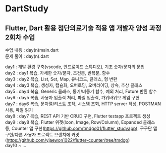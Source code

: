 # DartStudy

## Flutter, Dart 활용 첨단의료기술 적용 앱 개발자 양성 과정 2회차 수업

수업 내용 : day(n)main.dart
<br />
문제 풀이 : day(n).dart
<br />

day1 : 개발 환경 구축(vscode, 안드로이드 스튜디오), 기초 숫자/문자의 문법
<br />
day2 : day1 복습, 자세한 숫자/문자, 조건문, 반복문, 함수
<br />
day3 : day2 복습, List, Set, Map, 유니코드, 클래스, 형 변환
<br />
day4 : day3 복습, 생성자, 캡슐화, 오버로딩, 오버라이딩, 상속, 추상 클래스
<br />
day5 : day4 복습, Generic 클래스, 동기/비동기 함수, 예외 처리, Future 반환 함수
<br />
day6 : day5 복습, 사용자 입출력 처리, 파일 입출력, 가위바위보 게임 구현
<br />
day7 : day6 복습, 문자열/리스트 조작, 시스템 조회, HTTP server 작성, POSTMAN 사용, 파일 읽기
<br />
day8 : day7 복습, REST API 기반 CRUD 구현, Flutter testapp 프로젝트 생성
<br />
day9 : day8 복습, Flutter 위젯(Icon, Image, Row/Column), Expanded 클래스 등, Counter 앱 구현(https://github.com/tmdgo01/flutter_studyapp), 구구단 앱 구현/다른 사용자 프로젝트 브랜치에 커밋(https://github.com/yjaewon1022/flutter-counter/tree/tmdgo)
<br />
day10 ~ ...
